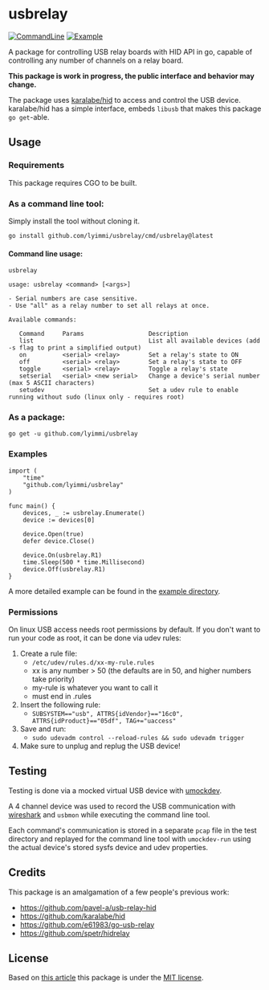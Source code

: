 # usbrelay

[![CommandLine](https://github.com/lyimmi/usbrelay/actions/workflows/go-command-line.yml/badge.svg)](https://github.com/lyimmi/usbrelay/actions/workflows/go-command-line.yml) [![Example](https://github.com/lyimmi/usbrelay/actions/workflows/go-example.yml/badge.svg)](https://github.com/lyimmi/usbrelay/actions/workflows/go-example.yml)

A package for controlling USB relay boards with HID API in go, capable of controlling any number of channels on a relay board.

**This package is work in progress, the public interface and behavior may change.**

The package uses [karalabe/hid](https://github.com/karalabe/hid) to access and control the USB device.
karalabe/hid has a simple interface, embeds `libusb` that makes this package `go get`-able.

## Usage

### Requirements

This package requires CGO to be built.

### As a command line tool:

Simply install the tool without cloning it.

```shell
go install github.com/lyimmi/usbrelay/cmd/usbrelay@latest
```

#### Command line usage:

```shell
usbrelay
```

```text
usage: usbrelay <command> [<args>]

- Serial numbers are case sensitive.
- Use "all" as a relay number to set all relays at once.

Available commands:

   Command     Params                  Description
   list                                List all available devices (add -s flag to print a simplified output)
   on          <serial> <relay>        Set a relay's state to ON
   off         <serial> <relay>        Set a relay's state to OFF
   toggle      <serial> <relay>        Toggle a relay's state
   setserial   <serial> <new serial>   Change a device's serial number (max 5 ASCII characters)
   setudev                             Set a udev rule to enable running without sudo (linux only - requires root)

```

### As a package:

```shell
go get -u github.com/lyimmi/usbrelay
```

### Examples

```golang
import (
    "time"
    "github.com/lyimmi/usbrelay"
)

func main() {
    devices, _ := usbrelay.Enumerate()
    device := devices[0]
	
    device.Open(true)
    defer device.Close()
	
    device.On(usbrelay.R1)
    time.Sleep(500 * time.Millisecond)
    device.Off(usbrelay.R1)
}
```

A more detailed example can be found in the [example directory](https://github.com/lyimmi/usbrelay/blob/main/example/main.go).

### Permissions

On linux USB access needs root permissions by default. If you don't want to run your code as root, it can be done via 
udev rules:

1. Create a rule file: 
   - `/etc/udev/rules.d/xx-my-rule.rules`
   - xx is any number > 50 (the defaults are in 50, and higher numbers take priority)
   - my-rule is whatever you want to call it 
   - must end in .rules
2. Insert the following rule:
   - `SUBSYSTEM=="usb", ATTRS{idVendor}=="16c0", ATTRS{idProduct}=="05df", TAG+="uaccess"`
3. Save and run:
   - `sudo udevadm control --reload-rules && sudo udevadm trigger`
4. Make sure to unplug and replug the USB device!

## Testing

Testing is done via a mocked virtual USB device with [umockdev](https://github.com/martinpitt/umockdev).

A 4 channel device was used to record the USB communication with [wireshark](https://www.wireshark.org/) and `usbmon` 
while executing the command line tool.

Each command's communication is stored in a separate `pcap` file in the test directory and replayed for the command line
tool with `umockdev-run` using the actual device's stored sysfs device and udev properties.

## Credits

This package is an amalgamation of a few people's previous work:

- https://github.com/pavel-a/usb-relay-hid
- https://github.com/karalabe/hid
- https://github.com/e61983/go-usb-relay
- https://github.com/spetr/hidrelay

## License

Based on [this article](https://en.wikipedia.org/wiki/Open-source_license#Types) this package is under the [MIT license](https://github.com/lyimmi/usbrelay/blob/main/LICENSE).
